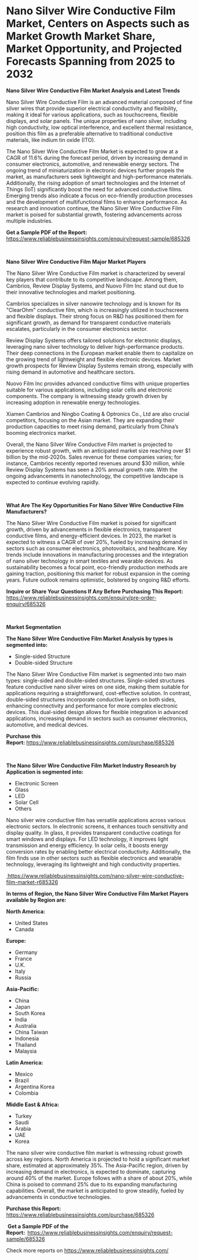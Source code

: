<p><h1>Nano Silver Wire Conductive Film Market, Centers on Aspects such as Market Growth Market Share, Market Opportunity, and Projected Forecasts Spanning from 2025 to 2032</h1></p><p><strong>Nano Silver Wire Conductive Film Market Analysis and Latest Trends</strong></p>
<p><p>Nano Silver Wire Conductive Film is an advanced material composed of fine silver wires that provide superior electrical conductivity and flexibility, making it ideal for various applications, such as touchscreens, flexible displays, and solar panels. The unique properties of nano silver, including high conductivity, low optical interference, and excellent thermal resistance, position this film as a preferable alternative to traditional conductive materials, like indium tin oxide (ITO).</p><p>The Nano Silver Wire Conductive Film Market is expected to grow at a CAGR of 11.6% during the forecast period, driven by increasing demand in consumer electronics, automotive, and renewable energy sectors. The ongoing trend of miniaturization in electronic devices further propels the market, as manufacturers seek lightweight and high-performance materials. Additionally, the rising adoption of smart technologies and the Internet of Things (IoT) significantly boost the need for advanced conductive films. Emerging trends also indicate a focus on eco-friendly production processes and the development of multifunctional films to enhance performance. As research and innovation continue, the Nano Silver Wire Conductive Film market is poised for substantial growth, fostering advancements across multiple industries.</p></p>
<p><strong>Get a Sample PDF of the Report:&nbsp;</strong> <a href="https://www.reliablebusinessinsights.com/enquiry/request-sample/685326?utm_campaign=2789&utm_medium=2&utm_source=Github&utm_content=ia&utm_term=27032025&utm_id=nano-silver-wire-conductive-film">https://www.reliablebusinessinsights.com/enquiry/request-sample/685326</a></p>
<p>&nbsp;</p>
<p><strong>Nano Silver Wire Conductive Film Major Market Players</strong></p>
<p><p>The Nano Silver Wire Conductive Film market is characterized by several key players that contribute to its competitive landscape. Among them, Cambrios, Review Display Systems, and Nuovo Film Inc stand out due to their innovative technologies and market positioning.</p><p>Cambrios specializes in silver nanowire technology and is known for its "ClearOhm" conductive film, which is increasingly utilized in touchscreens and flexible displays. Their strong focus on R&D has positioned them for significant growth, as demand for transparent conductive materials escalates, particularly in the consumer electronics sector.</p><p>Review Display Systems offers tailored solutions for electronic displays, leveraging nano silver technology to deliver high-performance products. Their deep connections in the European market enable them to capitalize on the growing trend of lightweight and flexible electronic devices. Market growth prospects for Review Display Systems remain strong, especially with rising demand in automotive and healthcare sectors.</p><p>Nuovo Film Inc provides advanced conductive films with unique properties suitable for various applications, including solar cells and electronic components. The company is witnessing steady growth driven by increasing adoption in renewable energy technologies.</p><p>Xiamen Cambrios and Ningbo Coating & Optronics Co., Ltd are also crucial competitors, focusing on the Asian market. They are expanding their production capacities to meet rising demand, particularly from China’s booming electronics market.</p><p>Overall, the Nano Silver Wire Conductive Film market is projected to experience robust growth, with an anticipated market size reaching over $1 billion by the mid-2020s. Sales revenue for these companies varies; for instance, Cambrios recently reported revenues around $30 million, while Review Display Systems has seen a 20% annual growth rate. With the ongoing advancements in nanotechnology, the competitive landscape is expected to continue evolving rapidly.</p></p>
<p>&nbsp;</p>
<p><strong>What Are The Key Opportunities For Nano Silver Wire Conductive Film Manufacturers?</strong></p>
<p><p>The Nano Silver Wire Conductive Film market is poised for significant growth, driven by advancements in flexible electronics, transparent conductive films, and energy-efficient devices. In 2023, the market is expected to witness a CAGR of over 20%, fueled by increasing demand in sectors such as consumer electronics, photovoltaics, and healthcare. Key trends include innovations in manufacturing processes and the integration of nano silver technology in smart textiles and wearable devices. As sustainability becomes a focal point, eco-friendly production methods are gaining traction, positioning this market for robust expansion in the coming years. Future outlook remains optimistic, bolstered by ongoing R&D efforts.</p></p>
<p><strong>Inquire or Share Your Questions If Any Before Purchasing This Report:</strong> <a href="https://www.reliablebusinessinsights.com/enquiry/pre-order-enquiry/685326?utm_campaign=2789&utm_medium=2&utm_source=Github&utm_content=ia&utm_term=27032025&utm_id=nano-silver-wire-conductive-film">https://www.reliablebusinessinsights.com/enquiry/pre-order-enquiry/685326</a></p>
<p>&nbsp;</p>
<p><strong>Market Segmentation</strong></p>
<p><strong>The Nano Silver Wire Conductive Film Market Analysis by types is segmented into:</strong></p>
<p><ul><li>Single-sided Structure</li><li>Double-sided Structure</li></ul></p>
<p><p>The Nano Silver Wire Conductive Film market is segmented into two main types: single-sided and double-sided structures. Single-sided structures feature conductive nano silver wires on one side, making them suitable for applications requiring a straightforward, cost-effective solution. In contrast, double-sided structures incorporate conductive layers on both sides, enhancing connectivity and performance for more complex electronic devices. This dual-sided design allows for flexible integration in advanced applications, increasing demand in sectors such as consumer electronics, automotive, and medical devices.</p></p>
<p><strong>Purchase this Report:&nbsp;</strong><a href="https://www.reliablebusinessinsights.com/purchase/685326?utm_campaign=2789&utm_medium=2&utm_source=Github&utm_content=ia&utm_term=27032025&utm_id=nano-silver-wire-conductive-film">https://www.reliablebusinessinsights.com/purchase/685326</a></p>
<p>&nbsp;</p>
<p><strong>The Nano Silver Wire Conductive Film Market Industry Research by Application is segmented into:</strong></p>
<p><ul><li>Electronic Screen</li><li>Glass</li><li>LED</li><li>Solar Cell</li><li>Others</li></ul></p>
<p><p>Nano silver wire conductive film has versatile applications across various electronic sectors. In electronic screens, it enhances touch sensitivity and display quality. In glass, it provides transparent conductive coatings for smart windows and displays. For LED technology, it improves light transmission and energy efficiency. In solar cells, it boosts energy conversion rates by enabling better electrical conductivity. Additionally, the film finds use in other sectors such as flexible electronics and wearable technology, leveraging its lightweight and high conductivity properties.</p></p>
<p><a href="https://www.reliablebusinessinsights.com/nano-silver-wire-conductive-film-market-r685326?utm_campaign=2789&utm_medium=2&utm_source=Github&utm_content=ia&utm_term=27032025&utm_id=nano-silver-wire-conductive-film">&nbsp;https://www.reliablebusinessinsights.com/nano-silver-wire-conductive-film-market-r685326</a></p>
<p><strong>In terms of Region, the Nano Silver Wire Conductive Film Market Players available by Region are:</strong></p>
<p>
    <p> <strong> North America: </strong>
        <ul>
            <li>United States</li>
            <li>Canada</li>
        </ul>
        </p> 
    <p> <strong> Europe: </strong>
        <ul>
            <li>Germany</li>
            <li>France</li>
            <li>U.K.</li>
            <li>Italy</li>
            <li>Russia</li>
        </ul>
        </p> 
    <p> <strong> Asia-Pacific: </strong>
        <ul>
            <li>China</li>
            <li>Japan</li>
            <li>South Korea</li>
            <li>India</li>
            <li>Australia</li>
            <li>China Taiwan</li>
            <li>Indonesia</li>
            <li>Thailand</li>
            <li>Malaysia</li>
        </ul>
        </p> 
    <p> <strong> Latin America: </strong>
        <ul>
            <li>Mexico</li>
            <li>Brazil</li>
            <li>Argentina Korea</li>
            <li>Colombia</li>
        </ul>
        </p> 
    <p> <strong> Middle East & Africa: </strong>
        <ul>
            <li>Turkey</li>
            <li>Saudi</li>
            <li>Arabia</li>
            <li>UAE</li>
            <li>Korea</li>
        </ul>
    </p>
    </p>
<p><p>The nano silver wire conductive film market is witnessing robust growth across key regions. North America is projected to hold a significant market share, estimated at approximately 35%. The Asia-Pacific region, driven by increasing demand in electronics, is expected to dominate, capturing around 40% of the market. Europe follows with a share of about 20%, while China is poised to command 25% due to its expanding manufacturing capabilities. Overall, the market is anticipated to grow steadily, fueled by advancements in conductive technologies.</p></p>
<p><strong>Purchase this Report: </strong><a href="https://www.reliablebusinessinsights.com/purchase/685326?utm_campaign=2789&utm_medium=2&utm_source=Github&utm_content=ia&utm_term=27032025&utm_id=nano-silver-wire-conductive-film">https://www.reliablebusinessinsights.com/purchase/685326</a></p>
<p>&nbsp;<strong>Get a Sample PDF of the Report:&nbsp;&nbsp;</strong><a href="https://www.reliablebusinessinsights.com/enquiry/request-sample/685326?utm_campaign=2789&utm_medium=2&utm_source=Github&utm_content=ia&utm_term=27032025&utm_id=nano-silver-wire-conductive-film">https://www.reliablebusinessinsights.com/enquiry/request-sample/685326</a></p>
<p><strong></strong></p>
<p>Check more reports on <a href="https://www.reliablebusinessinsights.com/?utm_campaign=2789&utm_medium=2&utm_source=Github&utm_content=ia&utm_term=27032025&utm_id=nano-silver-wire-conductive-film">https://www.reliablebusinessinsights.com/</a></p>